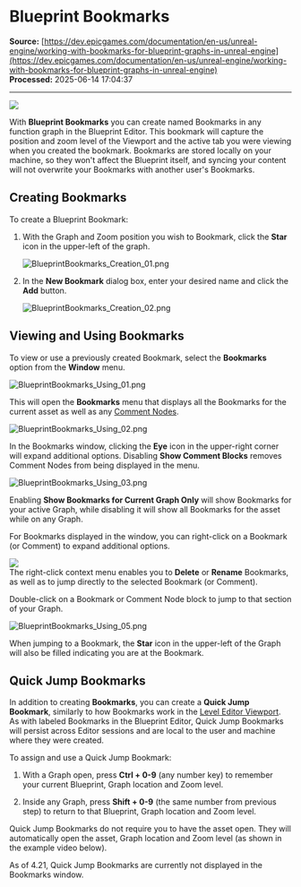 # Blueprint Bookmarks

**Source:** [https://dev.epicgames.com/documentation/en-us/unreal-engine/working-with-bookmarks-for-blueprint-graphs-in-unreal-engine](https://dev.epicgames.com/documentation/en-us/unreal-engine/working-with-bookmarks-for-blueprint-graphs-in-unreal-engine)  
**Processed:** 2025-06-14 17:04:37

---

![](https://d1iv7db44yhgxn.cloudfront.net/documentation/images/6134570a-6510-4200-bdf2-0531b1af87e3/bookmarksheroimage.png)

With **Blueprint Bookmarks** you can create named Bookmarks in any function graph in the Blueprint Editor. This bookmark will capture the position and zoom level of the Viewport and the active tab you were viewing when you created the bookmark. Bookmarks are stored locally on your machine, so they won't affect the Blueprint itself, and syncing your content will not overwrite your Bookmarks with another user's Bookmarks.

## Creating Bookmarks

To create a Blueprint Bookmark:

1.  With the Graph and Zoom position you wish to Bookmark, click the **Star** icon in the upper-left of the graph.
    
    ![](https://d1iv7db44yhgxn.cloudfront.net/documentation/images/ec699d8f-bdfb-4e57-ba84-ddf010c0e619/blueprintbookmarks_creation_01.png "BlueprintBookmarks_Creation_01.png")
2.  In the **New Bookmark** dialog box, enter your desired name and click the **Add** button.
    
    ![](https://d1iv7db44yhgxn.cloudfront.net/documentation/images/640b47c9-4f7e-4d90-a9a9-5455bd09aedc/blueprintbookmarks_creation_02.png "BlueprintBookmarks_Creation_02.png")

## Viewing and Using Bookmarks

To view or use a previously created Bookmark, select the **Bookmarks** option from the **Window** menu.

![](https://d1iv7db44yhgxn.cloudfront.net/documentation/images/0f266d95-09b5-49e3-b577-5c4621ac66b9/blueprintbookmarks_using_01.png "BlueprintBookmarks_Using_01.png")

This will open the **Bookmarks** menu that displays all the Bookmarks for the current asset as well as any [Comment Nodes](/documentation/en-us/unreal-engine/comments-in-unreal-engine#commentboxes).

![](https://d1iv7db44yhgxn.cloudfront.net/documentation/images/90849468-0ffe-4057-bb9c-237387fa151b/blueprintbookmarks_using_02.png "BlueprintBookmarks_Using_02.png")

In the Bookmarks window, clicking the **Eye** icon in the upper-right corner will expand additional options. Disabling **Show Comment Blocks** removes Comment Nodes from being displayed in the menu.

![](https://d1iv7db44yhgxn.cloudfront.net/documentation/images/ede26655-d433-4985-bf02-1b6975ce3815/blueprintbookmarks_using_03.png "BlueprintBookmarks_Using_03.png")

Enabling **Show Bookmarks for Current Graph Only** will show Bookmarks for your active Graph, while disabling it will show all Bookmarks for the asset while on any Graph.

For Bookmarks displayed in the window, you can right-click on a Bookmark (or Comment) to expand additional options.

![](https://d1iv7db44yhgxn.cloudfront.net/documentation/images/6984ae35-60bd-4763-ba28-334d72c16eae/blueprintbookmarks_using_04.png)  
The right-click context menu enables you to **Delete** or **Rename** Bookmarks, as well as to jump directly to the selected Bookmark (or Comment).

Double-click on a Bookmark or Comment Node block to jump to that section of your Graph.

![](https://d1iv7db44yhgxn.cloudfront.net/documentation/images/cb55e2e3-b0be-4808-bdfe-4c55c979c655/blueprintbookmarks_using_05.png "BlueprintBookmarks_Using_05.png")

When jumping to a Bookmark, the **Star** icon in the upper-left of the Graph will also be filled indicating you are at the Bookmark.

## Quick Jump Bookmarks

In addition to creating **Bookmarks**, you can create a **Quick Jump Bookmark**, similarly to how Bookmarks work in the [Level Editor Viewport](https://docs.unrealengine.com/5.0/en-US/editor-viewports-in-unreal-engine/). As with labeled Bookmarks in the Blueprint Editor, Quick Jump Bookmarks will persist across Editor sessions and are local to the user and machine where they were created.

To assign and use a Quick Jump Bookmark:

1.  With a Graph open, press **Ctrl + 0-9** (any number key) to remember your current Blueprint, Graph location and Zoom level.
    
2.  Inside any Graph, press **Shift + 0-9** (the same number from previous step) to return to that Blueprint, Graph location and Zoom level.
    

Quick Jump Bookmarks do not require you to have the asset open. They will automatically open the asset, Graph location and Zoom level (as shown in the example video below).

As of 4.21, Quick Jump Bookmarks are currently not displayed in the Bookmarks window.